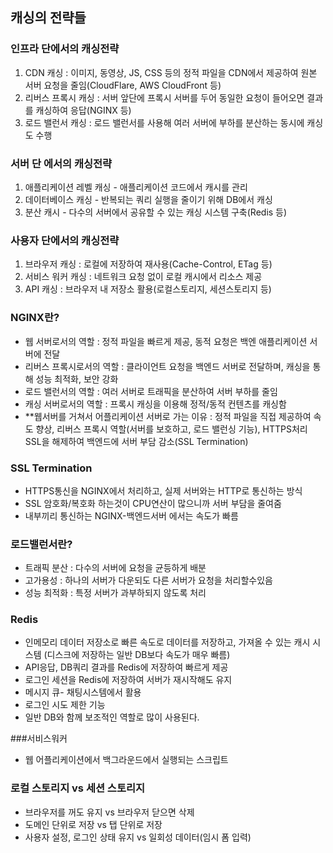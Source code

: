 ## 캐싱의 전략들

### 인프라 단에서의 캐싱전략
1. CDN 캐싱 : 이미지, 동영상, JS, CSS 등의 정적 파일을 CDN에서 제공하여 원본 서버 요청을 줄임(CloudFlare, AWS CloudFront 등)
2. 리버스 프록시 캐싱 : 서버 앞단에 프록시 서버를 두어 동일한 요청이 들어오면 결과를 캐싱하여 응답(NGINX 등)
3. 로드 밸런서 캐싱 : 로드 밸런서를 사용해 여러 서버에 부하를 분산하는 동시에 캐싱도 수행


### 서버 단 에서의 캐싱전략
1. 애플리케이션 레벨 캐싱 - 애플리케이션 코드에서 캐시를 관리
2. 데이터베이스 캐싱 - 반복되는 쿼리 실행을 줄이기 위해 DB에서 캐싱
3. 분산 캐시 - 다수의 서버에서 공유할 수 있는 캐싱 시스템 구축(Redis 등)


### 사용자 단에서의 캐싱전략
1. 브라우저 캐싱 : 로컬에 저장하여 재사용(Cache-Control, ETag 등)
2. 서비스 워커 캐싱 : 네트워크 요청 없이 로컬 캐시에서 리소스 제공
3. API 캐싱 : 브라우저 내 저장소 활용(로컬스토리지, 세션스토리지 등)


###  NGINX란?
- 웹 서버로서의 역할 : 정적 파일을 빠르게 제공, 동적 요청은 백엔 애플리케이션 서버에 전달
- 리버스 프록시로서의 역할 : 클라이언트 요청을 백엔드 서버로 전달하며, 캐싱을 통해 성능 최적화, 보안 강화
- 로드 밸런서의 역할 : 여러 서버로 트래픽을 분산하여 서버 부하를 줄임
- 캐싱 서버로서의 역할 : 프록시 캐싱을 이용해 정적/동적 컨텐츠를 캐싱함
- **웹서버를 거쳐서 어플리케이션 서버로 가는 이유 : 정적 파일을 직접 제공하여 속도 향상, 리버스 프록시 역할(서버를 보호하고, 로드 밸런싱 기능), HTTPS처리 SSL을 해제하여 백엔드에 서버 부담 감소(SSL Termination)

### SSL Termination
- HTTPS통신을 NGINX에서 처리하고, 실제 서버와는 HTTP로 통신하는 방식
- SSL 암호화/복호화 하는것이 CPU연산이 많으니까 서버 부담을 줄여줌
- 내부끼리 통신하는 NGINX-백엔드서버 에서는 속도가 빠름


### 로드밸런서란?
- 트래픽 분산 : 다수의 서버에 요청을 균등하게 배분
- 고가용성 : 하나의 서버가 다운되도 다른 서버가 요청을 처리할수있음
- 성능 최적화 : 특정 서버가 과부하되지 않도록 처리


### Redis
- 인메모리 데이터 저장소로 빠른 속도로 데이터를 저장하고, 가져올 수 있는 캐시 시스템 (디스크에 저장하는 일반 DB보다 속도가 매우 빠름)
- API응답, DB쿼리 결과를 Redis에 저장하여 빠르게 제공
- 로그인 세션을 Redis에 저장하여 서버가 재시작해도 유지
- 메시지 큐- 채팅시스템에서 활용
- 로그인 시도 제한 기능
- 일반 DB와 함께 보조적인 역할로 많이 사용된다.

###서비스워커
- 웹 어플리케이션에서 백그라운드에서 실행되는 스크립트

### 로컬 스토리지 vs 세션 스토리지
- 브라우저를 꺼도 유지  vs 브라우저 닫으면 삭제
- 도메인 단위로 저장  vs 탭 단위로 저장
- 사용자 설정, 로그인 상태 유지 vs 일회성 데이터(임시 폼 입력)
